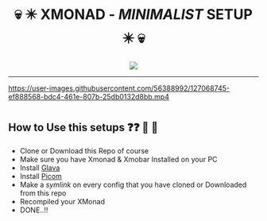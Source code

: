 <h1 align="center"> 💀  ✴️ XMONAD - <i>MINIMALIST</i> SETUP ✴️ 💀 </h1>

<p align="center" >
<img src = "https://github.com/steven887/dotfiles/blob/main/xmonad-setup/minimalist/screenshots/screenshot3.png" >
</p>

----


https://user-images.githubusercontent.com/56388992/127068745-ef888568-bdc4-461e-807b-25db0132d8bb.mp4  

#


## How to Use this setups  ❓❓ :thinking: :thinking:  

- Clone or Download this Repo of course
- Make sure you have Xmonad & Xmobar Installed on your PC
- Install [Glava](https://github.com/jarcode-foss/glava)
- Install [Picom](https://github.com/jonaburg/picom) 
- Make a _symlink_ on every config that you have cloned or Downloaded from this repo 
- Recompiled your XMonad  
- DONE..!! 

